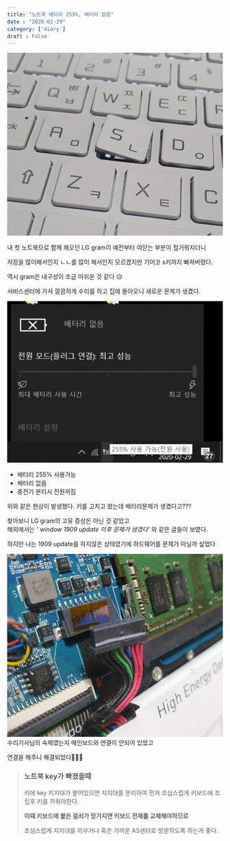 ```yaml
---
title: "노트북 배터리 255%, 배터리 없음"
date : "2020-02-29"
category: ['diary']
draft : False
---
```



![](../images/run_s_key.jpg)

내 첫 노트북으로 함께 해오던 LG gram이 예전부터 여닫는 부분이 헐거워지더니 

저장을 많이해서인지 ㄴㄴ를 많이 해서인지 모르겠지만
기어코 s키까지 빠져버렸다. 

역시 gram은 내구성이 조금 아쉬운 것 같다 😥

서비스센터에 가서 깔끔하게 수리를 하고
집에 돌아오니 새로운 문제가 생겼다.

![](../images/battery.png)

* 배터리 255% 사용가능
* 배터리 없음
* 충전기 분리시 전원꺼짐

위와 같은 현상이 발생했다. 
키를 고치고 왔는데 배터리문제가 생겼다고???

찾아보니 LG gram의 고유 증상은 아닌 것 같았고   
해외에서는 _' window 1909 update 이후 문제가 생겼다'_ 와 같은 글들이 보였다.

하지만 나는 1909 update를 하지않은 상태였기에 
하드웨어를 문제가 아닐까 싶었다


![](../images/battery_unconnect.jpg)
수리기사님의 숙제였는지
메인보드와 연결이 안되어 있었고 

연결을 해주니 해결되었다👏👏👏



>### 노트북 key가 빠졌을떄
>
>키에 key 지지대가 붙어있으면 지지대를 분리하여 먼저 조심스럽게 키보드에 조립후 키를 끼워야한다.
>
>**이때 키보드에 붙은 걸쇠가 망가지면 키보드 전체를 교체해야하므로**
>
>조심스럽게 지지대를 끼우거나 혹은 가까운 AS센터로 방문하도록 하는게 좋다.